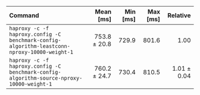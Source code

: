 | Command | Mean [ms] | Min [ms] | Max [ms] | Relative |
|:---|---:|---:|---:|---:|
| `haproxy -c -f haproxy.config -C benchmark-config-algorithm-leastconn-nproxy-10000-weight-1` | 753.8 ± 20.8 | 729.9 | 801.6 | 1.00 |
| `haproxy -c -f haproxy.config -C benchmark-config-algorithm-source-nproxy-10000-weight-1` | 760.2 ± 24.7 | 730.4 | 810.5 | 1.01 ± 0.04 |
